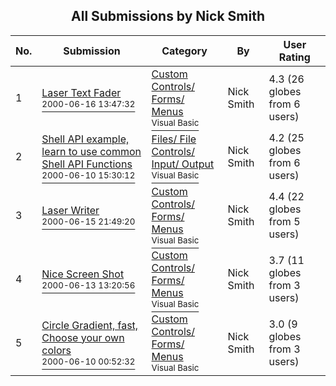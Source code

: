 ﻿<div align="center">

## All Submissions by Nick Smith

</div>

No.  | Submission | Category | By   | User Rating
---- | ---------- | -------- | ---- | -----------
1 | [Laser Text Fader<br /><sup>2000-06-16 13:47:32</sup>](https://github.com/Planet-Source-Code/nick-smith-laser-text-fader__1-8931) | [Custom Controls/ Forms/  Menus<br /><sup>Visual Basic</sup>](../ByCategory/custom-controls-forms-menus__1-4.md) | Nick Smith | 4.3 (26 globes from 6 users)
2 | [Shell API example, learn to use common Shell API Functions<br /><sup>2000-06-10 15:30:12</sup>](https://github.com/Planet-Source-Code/nick-smith-shell-api-example-learn-to-use-common-shell-api-functions__1-8747) | [Files/ File Controls/ Input/ Output<br /><sup>Visual Basic</sup>](../ByCategory/files-file-controls-input-output__1-3.md) | Nick Smith | 4.2 (25 globes from 6 users)
3 | [Laser Writer<br /><sup>2000-06-15 21:49:20</sup>](https://github.com/Planet-Source-Code/nick-smith-laser-writer__1-8905) | [Custom Controls/ Forms/  Menus<br /><sup>Visual Basic</sup>](../ByCategory/custom-controls-forms-menus__1-4.md) | Nick Smith | 4.4 (22 globes from 5 users)
4 | [Nice Screen Shot<br /><sup>2000-06-13 13:20:56</sup>](https://github.com/Planet-Source-Code/nick-smith-nice-screen-shot__1-8861) | [Custom Controls/ Forms/  Menus<br /><sup>Visual Basic</sup>](../ByCategory/custom-controls-forms-menus__1-4.md) | Nick Smith | 3.7 (11 globes from 3 users)
5 | [Circle Gradient, fast, Choose your own colors<br /><sup>2000-06-10 00:52:32</sup>](https://github.com/Planet-Source-Code/nick-smith-circle-gradient-fast-choose-your-own-colors__1-8743) | [Custom Controls/ Forms/  Menus<br /><sup>Visual Basic</sup>](../ByCategory/custom-controls-forms-menus__1-4.md) | Nick Smith | 3.0 (9 globes from 3 users)
